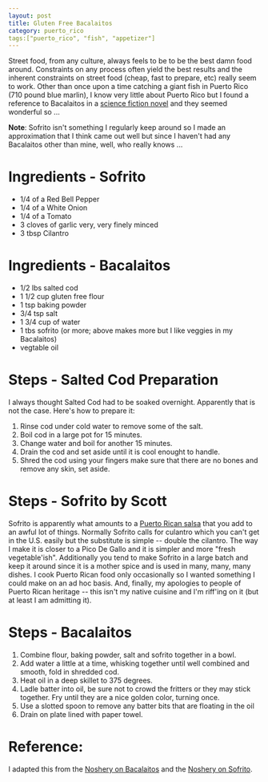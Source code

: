 ```yaml
---
layout: post
title: Gluten Free Bacalaitos
category: puerto_rico
tags:["puerto_rico", "fish", "appetizer"]
---
```

Street food, from any culture, always feels to be to be the best damn food around.  Constraints on any process often yield the best results and the inherent constraints on street food (cheap, fast to prepare, etc) really seem to work.  Other than once upon a time catching a giant fish in Puerto Rico (710 pound blue marlin), I know very little about Puerto Rico but I found a reference to Bacalaitos in a [science fiction novel](https://www.amazon.com/Sparrow-Novel-Mary-Doria-Russell/dp/0679451501/) and they seemed wonderful so ...

**Note**: Sofrito isn't something I regularly keep around so I made an approximation that I think came out well but since I haven't had any Bacalaitos other than mine, well, who really knows ...

# Ingredients - Sofrito

* 1/4 of a Red Bell Pepper
* 1/4 of a White Onion
* 1/4 of a Tomato
* 3 cloves of garlic very, very finely minced
* 3 tbsp Cilantro

# Ingredients - Bacalaitos

* 1/2 lbs salted cod
* 1 1/2 cup gluten free flour
* 1 tsp baking powder
* 3/4 tsp salt
* 1 3/4 cup of water
* 1 tbs sofrito (or more; above makes more but I like veggies in my Bacalaitos)
* vegtable oil

# Steps - Salted Cod Preparation

I always thought Salted Cod had to be soaked overnight.  Apparently that is not the case.  Here's how to prepare it:

1. Rinse cod under cold water to remove some of the salt.  
2. Boil cod in a large pot for 15 minutes.
3. Change water and boil for another 15 minutes.  
4. Drain the cod  and set aside until it is cool enought to handle. 
5. Shred the cod using your fingers make sure that there are no bones and remove any skin, set aside.

# Steps - Sofrito by Scott

Sofrito is apparently what amounts to a [Puerto Rican salsa](https://thenoshery.com/sofito-and-an-impromtu-chemical-peel/) that you add to an awful lot of things.  Normally Sofrito calls for culantro   which you can't get in the U.S. easily but the substitute is simple -- double the cilantro.  The way I make it is closer to a Pico De Gallo and it is simpler and more "fresh vegetable'ish".  Additionally you tend to make Sofrito in a large batch and keep it around since it is a mother spice and is used in many, many, many dishes.  I cook Puerto Rican food only occasionally so I wanted something I could make on an ad hoc basis.  And, finally, my apologies to people of Puerto Rican heritage -- this isn't my native cuisine and I'm riff'ing on it (but at least I am admitting it).

# Steps - Bacalaitos

1. Combine flour, baking powder, salt and sofrito together in a bowl.
2. Add water a little at a time, whisking together until well combined and smooth, fold in shredded cod.
3. Heat oil in a deep skillet to 375 degrees.
4. Ladle batter into oil, be sure not to crowd the fritters or they may stick together.  Fry until they are a nice golden color, turning once.
5. Use a slotted spoon to remove any batter bits that are floating in the oil
6. Drain on plate lined with paper towel.


# Reference:

I adapted this from the [Noshery on Bacalaitos](https://thenoshery.com/bacalaitos-salted-cod-fritters/) and the [Noshery on Sofrito](https://thenoshery.com/sofito-and-an-impromtu-chemical-peel/).